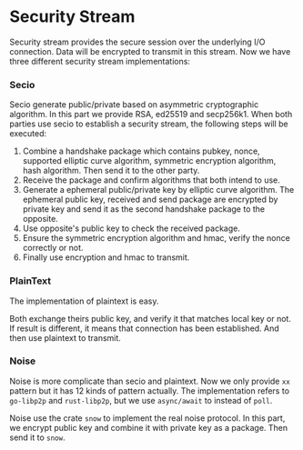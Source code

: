 # Security Stream

Security stream provides the secure session over the underlying I/O connection. Data will be encrypted to transmit in this stream.
Now we have three different security stream implementations:

### Secio
Secio generate public/private based on asymmetric cryptographic algorithm.
In this part we provide RSA, ed25519 and secp256k1.
When both parties use secio to establish a security stream, the following steps will be executed:
1. Combine a handshake package which contains pubkey, nonce, supported elliptic curve algorithm, symmetric encryption algorithm, hash algorithm. 
Then send it to the other party.
2. Receive the package and confirm algorithms that both intend to use.
3. Generate a ephemeral public/private key by elliptic curve algorithm.
The ephemeral public key, received and send package are encrypted by private key and send it as the second handshake package to the opposite.
4. Use opposite's public key to check the received package.
5. Ensure the symmetric encryption algorithm and hmac, verify the nonce correctly or not.
6. Finally use encryption and hmac to transmit.


### PlainText
The implementation of plaintext is easy. 

Both exchange theirs public key, and verify it that matches local key or not.
If result is different, it means that connection has been established.
And then use plaintext to transmit.


### Noise
Noise is more complicate than secio and plaintext.
Now we only provide `xx` pattern but it has 12 kinds of pattern actually.
The implementation refers to `go-libp2p` and `rust-libp2p`, but we use `async/await` to instead of `poll`.

Noise use the crate `snow` to implement the real noise protocol. 
In this part, we encrypt public key and combine it with private key as a package.
Then send it to `snow`.